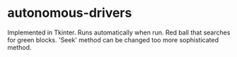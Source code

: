 # autonomous-drivers
Implemented in Tkinter. Runs automatically when run. Red ball that searches for green blocks. 'Seek' method can be changed too more sophisticated method.
